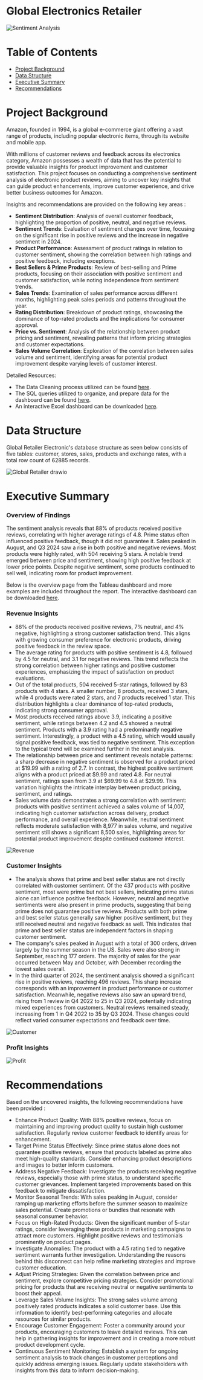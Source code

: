 # Global Electronics Retailer

![Sentiment Analysis](https://github.com/user-attachments/assets/c7ca73eb-da17-448b-aaf3-1415b41ae226)

# Table of Contents
* [Project Background](#project-background)
* [Data Structure](#data-structure)
* [Executive Summary](#executive-summary)
* [Recommendations](#recommendations)

# Project Background 
Amazon, founded in 1994, is a global e-commerce giant offering a vast range of products, including popular electronic items, through its website and mobile app. 

With millions of customer reviews and feedback across its electronics category, Amazon possesses a wealth of data that has the potential to provide valuable insights for product improvement and customer satisfaction. This project focuses on conducting a comprehensive sentiment analysis of electronic product reviews, aiming to uncover key insights that can guide product enhancements, improve customer experience, and drive better business outcomes for Amazon.

Insights and recommendations are provided on the following key areas : 
- **Sentiment Distribution**: Analysis of overall customer feedback, highlighting the proportion of positive, neutral, and negative reviews.
- **Sentiment Trends**: Evaluation of sentiment changes over time, focusing on the significant rise in positive reviews and the increase in negative sentiment in 2024.
- **Product Performance**: Assessment of product ratings in relation to customer sentiment, showing the correlation between high ratings and positive feedback, including exceptions.
- **Best Sellers & Prime Products**: Review of best-selling and Prime products, focusing on their association with positive sentiment and customer satisfaction, while noting independence from sentiment trends.
- **Sales Trends**: Examination of sales performance across different months, highlighting peak sales periods and patterns throughout the year.
- **Rating Distribution**: Breakdown of product ratings, showcasing the dominance of top-rated products and the implications for consumer approval.
- **Price vs. Sentiment**: Analysis of the relationship between product pricing and sentiment, revealing patterns that inform pricing strategies and customer expectations.
- **Sales Volume Correlation**: Exploration of the correlation between sales volume and sentiment, identifying areas for potential product improvement despite varying levels of customer interest.

Detailed Resources: 

- The Data Cleaning process utilized can be found [here](https://github.com/karlyndiary/Global-Electronics-Retailer/tree/main/%5B01%5D%20ETL). 
- The SQL queries utilized to organize, and prepare data for the dashboard can be found [here](https://github.com/karlyndiary/Global-Electronics-Retailer/tree/main/%5B02%5D%20SQL). 
- An interactive Excel dashboard can be downloaded [here](https://github.com/karlyndiary/Global-Electronics-Retailer/tree/main/%5B03%5D%20Excel%20Dashboard).

# Data Structure

Global Retailer Electronic's database structure as seen below consists of five tables: customer, stores, sales, products and exchange rates, with a total row count of 62885 records.

![Global Retailer drawio](https://github.com/user-attachments/assets/491b8e36-4b9b-459f-a757-1b6c30978c20)

# Executive Summary 

### Overview of Findings 

The sentiment analysis reveals that 88% of products received positive reviews, correlating with higher average ratings of 4.8. Prime status often influenced positive feedback, though it did not guarantee it. Sales peaked in August, and Q3 2024 saw a rise in both positive and negative reviews. Most products were highly rated, with 504 receiving 5 stars. A notable trend emerged between price and sentiment, showing high positive feedback at lower price points. Despite negative sentiment, some products continued to sell well, indicating room for product improvement.

Below is the overview page from the Tableau dashboard and more examples are included throughout the report. The interactive dashboard can be downloaded [here](https://public.tableau.com/app/profile/karen.judelyn.fernandes/viz/AmazonElectronicsReviewsDashboard/Overview).

### Revenue Insights
- 88% of the products received positive reviews, 7% neutral, and 4% negative, highlighting a strong customer satisfaction trend. This aligns with growing consumer preference for electronic products, driving positive feedback in the review space.
- The average rating for products with positive sentiment is 4.8, followed by 4.5 for neutral, and 3.1 for negative reviews. This trend reflects the strong correlation between higher ratings and positive customer experiences, emphasizing the impact of satisfaction on product evaluations.
- Out of the total products, 504 received 5-star ratings, followed by 83 products with 4 stars. A smaller number, 8 products, received 3 stars, while 4 products were rated 2 stars, and 7 products received 1 star. This distribution highlights a clear dominance of top-rated products, indicating strong consumer approval.
- Most products received ratings above 3.9, indicating a positive sentiment, while ratings between 4.2 and 4.5 showed a neutral sentiment. Products with a 3.9 rating had a predominantly negative sentiment. Interestingly, a product with a 4.5 rating, which would usually signal positive feedback, was tied to negative sentiment. This exception to the typical trend will be examined further in the next analysis.
- The relationship between price and sentiment reveals notable patterns: a sharp decrease in negative sentiment is observed for a product priced at $19.99 with a rating of 2.7. In contrast, the highest positive sentiment aligns with a product priced at $9.99 and rated 4.8. For neutral sentiment, ratings span from 3.9 at $69.99 to 4.8 at $29.99. This variation highlights the intricate interplay between product pricing, sentiment, and ratings.
- Sales volume data demonstrates a strong correlation with sentiment: products with positive sentiment achieved a sales volume of 14,007, indicating high customer satisfaction across delivery, product performance, and overall experience. Meanwhile, neutral sentiment reflects moderate satisfaction with 8,977 in sales volume, and negative sentiment still shows a significant 8,500 sales, highlighting areas for potential product improvement despite continued customer interest.

![Revenue](https://github.com/user-attachments/assets/0a5ff25e-df33-4b00-81b8-ab359c4a382e)

### Customer Insights
- The analysis shows that prime and best seller status are not directly correlated with customer sentiment. Of the 437 products with positive sentiment, most were prime but not best sellers, indicating prime status alone can influence positive feedback. However, neutral and negative sentiments were also present in prime products, suggesting that being prime does not guarantee positive reviews. Products with both prime and best seller status generally saw higher positive sentiment, but they still received neutral and negative feedback as well. This indicates that prime and best seller status are independent factors in shaping customer sentiment.
- The company's sales peaked in August with a total of 300 orders, driven largely by the summer season in the US. Sales were also strong in September, reaching 177 orders. The majority of sales for the year occurred between May and October, with December recording the lowest sales overall.
- In the third quarter of 2024, the sentiment analysis showed a significant rise in positive reviews, reaching 496 reviews. This sharp increase corresponds with an improvement in product performance or customer satisfaction. Meanwhile, negative reviews also saw an upward trend, rising from 1 review in Q4 2022 to 25 in Q3 2024, potentially indicating mixed experiences from customers. Neutral reviews remained steady, increasing from 1 in Q4 2022 to 35 by Q3 2024. These changes could reflect varied consumer expectations and feedback over time.

![Customer](https://github.com/user-attachments/assets/e3f3c017-1b09-4425-86c1-14f5968c908d)

### Profit Insights

![Profit](https://github.com/user-attachments/assets/88c86034-260b-4d53-b9ff-598bf7147d6f)

# Recommendations

Based on the uncovered insights, the following recommendations have been provided : 

- Enhance Product Quality: With 88% positive reviews, focus on maintaining and improving product quality to sustain high customer satisfaction. Regularly review customer feedback to identify areas for enhancement.
- Target Prime Status Effectively: Since prime status alone does not guarantee positive reviews, ensure that products labeled as prime also meet high-quality standards. Consider enhancing product descriptions and images to better inform customers.
- Address Negative Feedback: Investigate the products receiving negative reviews, especially those with prime status, to understand specific customer grievances. Implement targeted improvements based on this feedback to mitigate dissatisfaction.
- Monitor Seasonal Trends: With sales peaking in August, consider ramping up marketing efforts before the summer season to maximize sales potential. Create promotions or bundles that resonate with seasonal consumer behavior.
- Focus on High-Rated Products: Given the significant number of 5-star ratings, consider leveraging these products in marketing campaigns to attract more customers. Highlight positive reviews and testimonials prominently on product pages.
- Investigate Anomalies: The product with a 4.5 rating tied to negative sentiment warrants further investigation. Understanding the reasons behind this disconnect can help refine marketing strategies and improve customer education.
- Adjust Pricing Strategies: Given the correlation between price and sentiment, explore competitive pricing strategies. Consider promotional pricing for products that are receiving neutral or negative sentiments to boost their appeal.
- Leverage Sales Volume Insights: The strong sales volume among positively rated products indicates a solid customer base. Use this information to identify best-performing categories and allocate resources for similar products.
- Encourage Customer Engagement: Foster a community around your products, encouraging customers to leave detailed reviews. This can help in gathering insights for improvement and in creating a more robust product development cycle.
- Continuous Sentiment Monitoring: Establish a system for ongoing sentiment analysis to track changes in customer perceptions and quickly address emerging issues. Regularly update stakeholders with insights from this data to inform decision-making.
